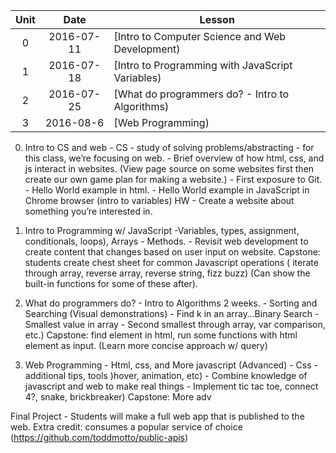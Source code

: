 | Unit |  Date      | Lesson |
|:----:|:----------:|--------|
| 0    | 2016-07-11 | [Intro to Computer Science and Web Development) |
| 1    | 2016-07-18 | [Intro to Programming with JavaScript Variables)|
| 2    | 2016-07-25 | [What do programmers do? - Intro to Algorithms) |
| 3    | 2016-08-6 | [Web Programming)                                |




0) Intro to CS and web - CS - study of solving problems/abstracting - for this class, we’re focusing on web. - Brief overview of how html, css, and js interact in websites. (View page source on some websites first then create our own game plan for making a website.) - First exposure to Git. - Hello World example in html. - Hello World example in JavaScript in Chrome browser (intro to variables) HW - Create a website about something you’re interested in.

1) Intro to Programming w/ JavaScript -Variables, types, assignment, conditionals, loops), Arrays - Methods. - Revisit web development to create content that changes based on user input on website. Capstone: students create chest sheet for common Javascript operations ( iterate through array, reverse array, reverse string, fizz buzz) (Can show the built-in functions for some of these after).

2) What do programmers do? - Intro to Algorithms 2 weeks. - Sorting and Searching (Visual demonstrations) - Find k in an array…Binary Search - Smallest value in array - Second smallest through array, var comparison, etc.) Capstone: find element in html, run some functions with html element as input. (Learn more concise approach w/ query)

3) Web Programming - Html, css, and More javascript (Advanced) - Css - additional tips, tools )hover, animation, etc) - Combine knowledge of javascript and web to make real things - Implement tic tac toe, connect 4?, snake, brickbreaker) Capstone: More adv

Final Project - Students will make a full web app that is published to the web. Extra credit: consumes a popular service of choice (https://github.com/toddmotto/public-apis)


